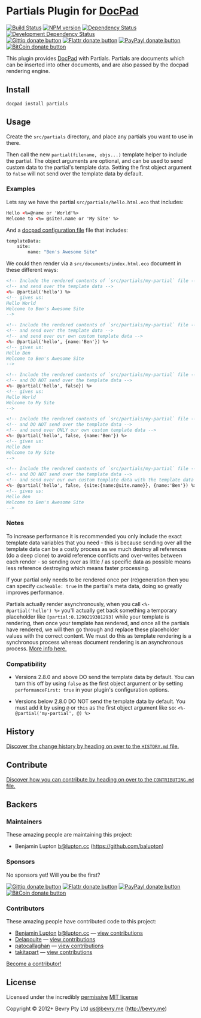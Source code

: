 # Partials Plugin for [DocPad](http://docpad.org)

<!-- BADGES/ -->

[![Build Status](http://img.shields.io/travis-ci/docpad/docpad-plugin-partials.png?branch=master)](http://travis-ci.org/docpad/docpad-plugin-partials "Check this project's build status on TravisCI")
[![NPM version](http://badge.fury.io/js/docpad-plugin-partials.png)](https://npmjs.org/package/docpad-plugin-partials "View this project on NPM")
[![Dependency Status](https://david-dm.org/docpad/docpad-plugin-partials.png?theme=shields.io)](https://david-dm.org/docpad/docpad-plugin-partials)
[![Development Dependency Status](https://david-dm.org/docpad/docpad-plugin-partials/dev-status.png?theme=shields.io)](https://david-dm.org/docpad/docpad-plugin-partials#info=devDependencies)<br/>
[![Gittip donate button](http://img.shields.io/gittip/docpad.png)](https://www.gittip.com/docpad/ "Donate weekly to this project using Gittip")
[![Flattr donate button](http://img.shields.io/flattr/donate.png?color=yellow)](http://flattr.com/thing/344188/balupton-on-Flattr "Donate monthly to this project using Flattr")
[![PayPayl donate button](http://img.shields.io/paypal/donate.png?color=yellow)](https://www.paypal.com/cgi-bin/webscr?cmd=_s-xclick&hosted_button_id=QB8GQPZAH84N6 "Donate once-off to this project using Paypal")
[![BitCoin donate button](http://img.shields.io/bitcoin/donate.png?color=yellow)](https://coinbase.com/checkouts/9ef59f5479eec1d97d63382c9ebcb93a "Donate once-off to this project using BitCoin")

<!-- /BADGES -->


This plugin provides [DocPad](https://docpad.org) with Partials. Partials are documents which can be inserted into other documents, and are also passed by the docpad rendering engine.


## Install

```
docpad install partials
```


## Usage

Create the `src/partials` directory, and place any partials you want to use in there.

Then call the new `partial(filename, objs...)` template helper to include the partial. The object arguments are optional, and can be used to send custom data to the partial's template data. Setting the first object argument to `false` will not send over the template data by default.


### Examples

Lets say we have the partial `src/partials/hello.html.eco` that includes:

``` html
Hello <%=@name or 'World'%>
Welcome to <%= @site?.name or 'My Site' %>
```

And a [docpad configuration file](http://docpad.org) file that includes:

``` coffee
templateData:
	site:
		name: "Ben's Awesome Site"
```

We could then render via a `src/documents/index.html.eco` document in these different ways:

``` html
<!-- Include the rendered contents of `src/partials/my-partial` file -->
<!-- and send over the template data -->
<%- @partial('hello') %>
<!-- gives us:
Hello World
Welcome to Ben's Awesome Site
-->

<!-- Include the rendered contents of `src/partials/my-partial` file -->
<!-- and send over the template data -->
<!-- and send over our own custom template data -->
<%- @partial('hello', {name:'Ben'}) %>
<!-- gives us:
Hello Ben
Welcome to Ben's Awesome Site
-->

<!-- Include the rendered contents of `src/partials/my-partial` file -->
<!-- and DO NOT send over the template data -->
<%- @partial('hello', false}) %>
<!-- gives us:
Hello World
Welcome to My Site
-->

<!-- Include the rendered contents of `src/partials/my-partial` file -->
<!-- and DO NOT send over the template data -->
<!-- and send over ONLY our own custom template data -->
<%- @partial('hello', false, {name:'Ben'}) %>
<!-- gives us:
Hello Ben
Welcome to My Site
-->

<!-- Include the rendered contents of `src/partials/my-partial` file -->
<!-- and DO NOT send over the template data -->
<!-- and send over our own custom template data with the template data site property -->
<%- @partial('hello', false, {site:{name:@site.name}}, {name:'Ben'}) %>
<!-- gives us:
Hello Ben
Welcome to Ben's Awesome Site
-->
```


### Notes

To increase performance it is recommended you only include the exact template data variables that you need - this is because sending over all the template data can be a costly process as we much destroy all references (do a deep clone) to avoid reference conflicts and over-writes between each render - so sending over as little / as specific data as possible means less reference destroying which means faster processing.

If your partial only needs to be rendered once per (re)generation then you can specify `cacheable: true` in the partial's meta data, doing so greatly improves performance.

Partials actually render asynchronously, when you call `<%- @partial('hello') %>` you'll actually get back something a temporary placeholder like `[partial:0.1290219301293]` while your template is rendering, then once your template has rendered, and once all the partials have rendered, we will then go through and replace these placeholder values with the correct content. We must do this as template rendering is a synchronous process whereas document rendering is an asynchronous process. [More info here.](https://github.com/docpad/docpad-plugin-partials/issues/12)


### Compatibility

- Versions 2.8.0 and above DO send the template data by default. You can turn this off by using `false` as the first object argument or by setting `performanceFirst: true` in your plugin's configuration options.

- Versions below 2.8.0 DO NOT send the template data by default. You must add it by using `@` or `this` as the first object argument like so: `<%- @partial('my-partial', @) %>`


<!-- HISTORY/ -->

## History
[Discover the change history by heading on over to the `HISTORY.md` file.](https://github.com/docpad/docpad-plugin-partials/blob/master/HISTORY.md#files)

<!-- /HISTORY -->


<!-- CONTRIBUTE/ -->

## Contribute

[Discover how you can contribute by heading on over to the `CONTRIBUTING.md` file.](https://github.com/docpad/docpad-plugin-partials/blob/master/CONTRIBUTING.md#files)

<!-- /CONTRIBUTE -->


<!-- BACKERS/ -->

## Backers

### Maintainers

These amazing people are maintaining this project:

- Benjamin Lupton <b@lupton.cc> (https://github.com/balupton)

### Sponsors

No sponsors yet! Will you be the first?

[![Gittip donate button](http://img.shields.io/gittip/docpad.png)](https://www.gittip.com/docpad/ "Donate weekly to this project using Gittip")
[![Flattr donate button](http://img.shields.io/flattr/donate.png?color=yellow)](http://flattr.com/thing/344188/balupton-on-Flattr "Donate monthly to this project using Flattr")
[![PayPayl donate button](http://img.shields.io/paypal/donate.png?color=yellow)](https://www.paypal.com/cgi-bin/webscr?cmd=_s-xclick&hosted_button_id=QB8GQPZAH84N6 "Donate once-off to this project using Paypal")
[![BitCoin donate button](http://img.shields.io/bitcoin/donate.png?color=yellow)](https://coinbase.com/checkouts/9ef59f5479eec1d97d63382c9ebcb93a "Donate once-off to this project using BitCoin")

### Contributors

These amazing people have contributed code to this project:

- [Benjamin Lupton](https://github.com/balupton) <b@lupton.cc> — [view contributions](https://github.com/docpad/docpad-plugin-partials/commits?author=balupton)
- [Delapouite](https://github.com/Delapouite) — [view contributions](https://github.com/docpad/docpad-plugin-partials/commits?author=Delapouite)
- [patocallaghan](https://github.com/patocallaghan) — [view contributions](https://github.com/docpad/docpad-plugin-partials/commits?author=patocallaghan)
- [takitapart](https://github.com/takitapart) — [view contributions](https://github.com/docpad/docpad-plugin-partials/commits?author=takitapart)

[Become a contributor!](https://github.com/docpad/docpad-plugin-partials/blob/master/CONTRIBUTING.md#files)

<!-- /BACKERS -->


<!-- LICENSE/ -->

## License

Licensed under the incredibly [permissive](http://en.wikipedia.org/wiki/Permissive_free_software_licence) [MIT license](http://creativecommons.org/licenses/MIT/)

Copyright &copy; 2012+ Bevry Pty Ltd <us@bevry.me> (http://bevry.me)

<!-- /LICENSE -->


